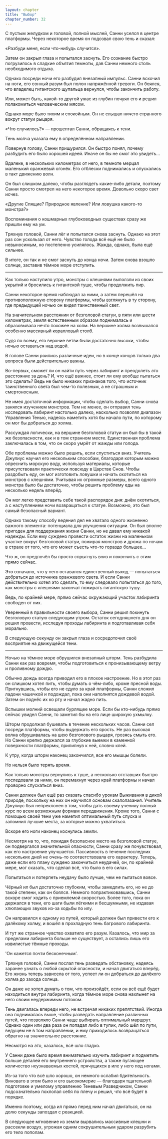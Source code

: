 ```yaml
---
layout: chapter
title: "Выбор"
chapter_number: 32
---
```


С пустым желудком и головой, полной мыслей, Санни уселся в центре платформы. Через некоторое время он подозвал свою тень и сказал:

«Разбуди меня, если что-нибудь случится».

Затем он закрыл глаза и попытался заснуть. Его сознание быстро погрузилось в сладкие объятия темноты, дав Санни немного столь необходимого отдыха.

Однако посреди ночи его разбудил внезапный импульс. Санни вскочил на ноги, его сонный разум был полон напряжённой тревоги. Он боялся, что владелец гигантского щупальца вернулся, чтобы закончить работу.

Или, может быть, какой-то другой ужас из глубин почуял его и решил полакомиться человеческим мясом.

Однако море было тихим и спокойным. Он не слышал ничего странного вокруг статуи рыцаря.

«Что случилось?» — прошептал Санни, обращаясь к тени.

Тень молча указала ему в определённом направлении.

Повернув голову, Санни прищурился. Он быстро понял, почему разбудить его было хорошей идеей. Иначе он бы не смог это увидеть...

Вдалеке, в нескольких километрах от него, в темноте мерцал маленький оранжевый огонёк. Его отблески поднимались и опускались в такт движению волн.

Он был слишком далеко, чтобы разглядеть какие-либо детали, поэтому Санни просто смотрел на него некоторое время. Довольно скоро свет исчез.

«Другие Спящие? Природное явление? Или ловушка какого-то монстра?»

Воспоминания о кошмарных глубоководных существах сразу же пришли ему на ум.

Тряхнув головой, Санни лёг и попытался снова заснуть. Однако на этот раз сон ускользал от него. Чувство голода всё ещё не было невыносимым, но постепенно усилялось. Жажда, однако, была ещё сильнее.

В итоге, он так и не смог заснуть до конца ночи. Затем снова взошло солнце, заставив тёмное море отступить.

***

Как только наступило утро, монстры с клешнями выползли из своих укрытий и бросились к гигантской туше, чтобы продолжить пир.

Санни некоторое время наблюдал за ними, а затем перешёл на противоположную сторону платформы, чтобы взглянуть в ту сторону, где предыдущей ночью он видел таинственный свет.

На значительном расстоянии от безголовой статуи, в пяти или шести километрах, земля естественным образом поднималась и образовывала нечто похожее на холм. На вершине холма возвышался особенно массивный коралловый столб.

Судя по всему, его верхние ветви были достаточно высоки, чтобы ночью оставаться над водой.

В голове Санни роились различные идеи, но в конце концов только два вопроса были действительно важны.

Во-первых, сможет ли он найти путь через лабиринт и преодолеть это расстояние за день? И, что ещё важнее, стоит ли ему вообще пытаться это сделать? Ведь не было никаких признаков того, что источник таинственного света был чем-то полезным, а не страшным и смертоносным.

Не имея достаточной информации, чтобы сделать выбор, Санни снова занялся изучением монстров. Тем не менее, он отправил тень исследовать лабиринт настолько далеко, насколько позволял диапазон Управления Тенью, надеясь наметить хотя бы начало пути, по которому он мог бы добраться до холма.

Рассуждая логически, на вершине безголовой статуи он был бы в такой же безопасности, как и в том странном месте. Единственная проблема заключалась в том, что он скоро умрёт от жажды или голода.

Обе проблемы можно было решить, если спуститься вниз. Учитель Джулиус научил его нескольким способам, благодаря которым можно опреснить морскую воду, используя материалы, которые присутствовали практически повсюду в Царстве Снов. Чтобы раздобыть еду, он мог изготовить ловушки и начать охотиться на монстров с клешнями. Учитывая их огромные размеры, всего одного монстра было бы достаточно, чтобы решить проблему еды на несколько недель вперёд.

Он мог легко представить себе такой распорядок дня: днём охотиться, а с наступлением ночи возвращаться к статуе. Возможно, это был самый безопасный вариант.

Однако такому способу ведения дел не хватало одного жизненно важного элемента: потенциала для улучшения ситуации. Он был вполне пригоден для поддержания жизни Санни, но не давал ему никакой надежды. Если ему суждено провести остаток жизни на маленьком участке вокруг безголовой статуи, пожирая монстров и дрожа по ночам в страхе от того, что его может съесть что-то гораздо большее...

Что ж, он предпочёл бы просто спрыгнуть вниз и покончить с этим прямо сейчас.

Это означало, что у него оставался единственный выход — попытаться добраться до источника оранжевого света. И если Санни действительно хотел это сделать, то ему следовало попытаться до того, как монстры с клешнями закончат пожирать гигантскую тушу.

Ведь, по крайней мере, прямо сейчас окружающий участок лабиринта свободен от них.

Уверенный в правильности своего выбора, Санни решил покинуть безголовую статую следующим утром. Остаток сегодняшнего дня он решил провести, исследуя проходы лабиринта и подготавливая себя морально.

В следующую секунду он закрыл глаза и сосредоточил своё восприятие на движущейся тени.

***

Ночью на тёмное море обрушился внезапный шторм. Тень разбудила Санни как раз вовремя, чтобы подготовиться к пронизывающему ветру и проливному дождю.

Обычно дождь всегда приводил его в плохое настроение. Но в этот раз он слишком хотел пить, чтобы думать о чём-либо, кроме пресной воды. Пригнувшись, чтобы его не сдуло за край платформы, Санни сложил ладони чашечкой и подождал, пока они наполнятся дождевой водой. Затем он поднёс их ко рту и начал жадно пить.

Вспышки молний освещали бурлящее море. Если бы кто-нибудь прямо сейчас увидел Санни, то заметил бы на его лице широкую ухмылку.

Шторм продолжал бушевать в течение нескольких часов. Санни сел посреди платформы, чтобы выдержать его ярость. Не раз высокая волна обрушивалась на шею безголового рыцаря, грозясь смыть его. Но Санни крепко держался за глубокие выемки в каменной поверхности платформы, прилипнув к ней, словно клей.

К утру, когда шторм наконец закончился, все его мышцы болели.

Но нельзя было терять время.

Как только монстры вернулись к туше, а несколько отставших быстро последовали за ними, он перемахнул через край платформы и начал проворно спускаться вниз.

Санни должен был ещё раз сказать спасибо урокам Выживания в дикой природе, поскольку на них он научился основам скалолазания. Учитель Джулиус был непреклонен в том, чтобы дать своему ученику полный курс по всем возможным формам передвижения. Кроме того, Санни с помощью своей тени уже наметил оптимальный путь спуска и запомнил лучшие места, за которые можно ухватиться.

Вскоре его ноги наконец коснулись земли.

Несмотря на то, что, покидая безопасное место на безголовой статуе, он подвергался значительной опасности, Санни сразу же почувствовал, как его настроение улучшается. Пассивность в течение последних нескольких дней не очень-то соответствовала его характеру. Теперь, даже если его плану суждено закончиться неудачей, он, по крайней мере, мог сказать, что сделал всё, что было в его силах.

Попытаться и потерпеть неудачу было лучше, чем не пытаться вовсе.

Чёрный ил был достаточно глубоким, чтобы замедлить его, но не до такой степени, как он боялся. Немного попрактиковавшись, Санни вскоре смог ходить с приемлемой скоростью. Более того, пока он держался в тени, его шаги были лёгкими и бесшумными, не издавая хлюпающих звуков из-за ходьбы по илу.

Он направился к одному из путей, который должен был привести его к далёкому холму, и вошёл в прохладную тень багрового лабиринта.

И тут же странное чувство охватило его разум. Казалось, что мир за пределами лабиринта больше не существует, а остались лишь его извилистые тёмные проходы.

'Он кажется почти бесконечным'.

Тряхнув головой, Санни послал тень разведать обстановку, надеясь заранее узнать о любой скрытой опасности, и начал двигаться вперёд. Его жизнь теперь зависела от того, успеет ли он добраться до далёкого холма до захода солнца.

Он даже не хотел думать о том, что произойдёт, если он всё ещё будет находиться внутри лабиринта, когда тёмное море снова нахлынет на него своим неудержимым потоком.

Тень двигалась впереди него, не встречая никаких препятствий. Иногда она поднималась выше, чтобы разведать направление различных путей, что позволяло Санни чаще выбирать оптимальный маршрут. Однако один или два раза он попадал либо в тупик, либо шёл по пути, ведущем не в том направлении, и ему приходилось возвращаться обратно на значительное расстояние.

Несмотря на это, казалось, всё шло гладко.

У Санни даже было время внимательно изучить лабиринт и подметить больше деталей его внутреннего устройства, а также пугающее количество неузнаваемых костей, прячущихся в иле у него под ногами.

Из-за того что всё шло хорошо, он немного ослабил бдительность. Виновато в этом было и его высокомерие — благодаря тщательной подготовке и умелому управлению Теневым Разведчиком, Санни подсознательно похлопал себя по плечу и решил, что всё будет в порядке.

Именно поэтому, когда ил прямо перед ним начал двигаться, он на долю секунды запоздал с реакцией.

В следующее мгновение из земли вырвались массивные клешни и рассекли воздух, угрожая одним сокрушительным ударом разрубить его тело пополам.